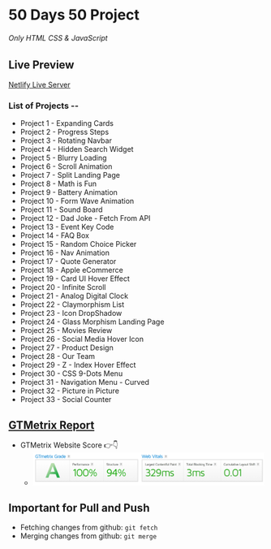 # 50 Days 50 Project
 
###### Only HTML CSS & JavaScript

## Live Preview
[Netlify Live Server](https://akash07105.netlify.app)

### List of Projects --

* Project 1 - Expanding Cards
* Project 2 - Progress Steps
* Project 3 - Rotating Navbar
* Project 4 - Hidden Search Widget
* Project 5 - Blurry Loading
* Project 6 - Scroll Animation
* Project 7 - Split Landing Page
* Project 8 - Math is Fun
* Project 9 - Battery Animation
* Project 10 - Form Wave Animation
* Project 11 - Sound Board
* Project 12 - Dad Joke - Fetch From API
* Project 13 - Event Key Code
* Project 14 - FAQ Box
* Project 15 - Random Choice Picker
* Project 16 - Nav Animation
* Project 17 - Quote Generator
* Project 18 - Apple eCommerce
* Project 19 - Card UI Hover Effect
* Project 20 - Infinite Scroll
* Project 21 - Analog Digital Clock
* Project 22 - Claymorphism List
* Project 23 - Icon DropShadow
* Project 24 - Glass Morphism Landing Page
* Project 25 - Movies Review
* Project 26 - Social Media Hover Icon
* Project 27 - Product Design
* Project 28 - Our Team
* Project 29 - Z - Index Hover Effect
* Project 30 - CSS 9-Dots Menu
* Project 31 - Navigation Menu - Curved
* Project 32 - Picture in Picture
* Project 33 - Social Counter


## [GTMetrix Report](https://gtmetrix.com/)
* GTMetrix Website Score   👉👇
    *  <img src="Report.png">



## Important for Pull and Push
* Fetching changes from github: `git fetch`
* Merging changes from github: `git merge`
